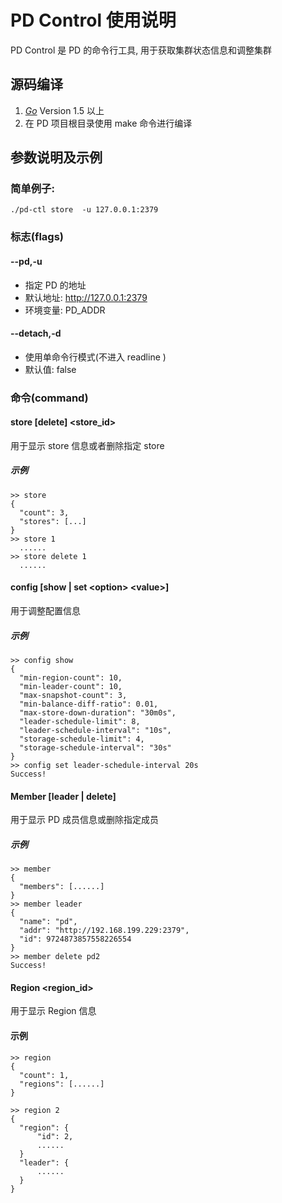 PD Control 使用说明 
========

PD Control 是 PD 的命令行工具, 用于获取集群状态信息和调整集群

## 源码编译
1. [*Go*](https://golang.org/) Version 1.5 以上 
2. 在 PD 项目根目录使用 make 命令进行编译

## 参数说明及示例

### 简单例子:

    ./pd-ctl store  -u 127.0.0.1:2379

### 标志(flags)
#### --pd,-u
+ 指定 PD 的地址 
+ 默认地址: http://127.0.0.1:2379
+ 环境变量: PD_ADDR

#### --detach,-d
+ 使用单命令行模式(不进入 readline ) 
+ 默认值: false

### 命令(command)
#### store [delete] <store_id>
用于显示 store 信息或者删除指定 store

##### 示例
``` 
>> store
{
  "count": 3,
  "stores": [...]
}
>> store 1
  ......
>> store delete 1
  ......
```

#### config [show | set  \<option\> \<value\>]
用于调整配置信息
##### 示例
``` 
>> config show
{
  "min-region-count": 10,
  "min-leader-count": 10,
  "max-snapshot-count": 3,
  "min-balance-diff-ratio": 0.01,
  "max-store-down-duration": "30m0s",
  "leader-schedule-limit": 8,
  "leader-schedule-interval": "10s",
  "storage-schedule-limit": 4,
  "storage-schedule-interval": "30s"
}
>> config set leader-schedule-interval 20s
Success!
```
#### Member [leader | delete]
用于显示 PD 成员信息或删除指定成员
##### 示例
```
>> member
{
  "members": [......] 
}
>> member leader
{
  "name": "pd",
  "addr": "http://192.168.199.229:2379",
  "id": 9724873857558226554
}
>> member delete pd2
Success!
```

#### Region <region_id>
用于显示 Region 信息
#### 示例
```
>> region
{
  "count": 1,
  "regions": [......]
}

>> region 2
{
  "region": {
      "id": 2,
      ......
  }
  "leader": {
      ......
  }
}
